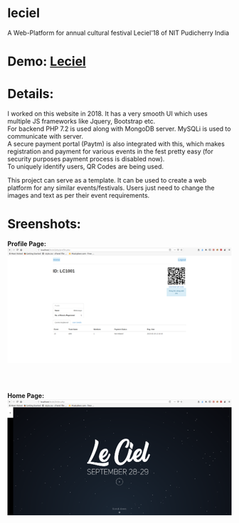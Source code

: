 # leciel
A Web-Platform for annual cultural festival Leciel'18 of NIT Pudicherry India

# Demo: <a href="https://ecom-abhi.000webhostapp.com/leciel" target="_blank">Leciel</a>

# Details:
  I worked on this website in 2018. It has a very smooth UI which uses multiple JS frameworks like Jquery, Bootstrap etc.<br>
  For backend PHP 7.2 is used along with MongoDB server. MySQLi is used to communicate with server.<br>
  A secure payment portal (Paytm) is also integrated with this, which makes registration and payment for various events in the fest pretty easy 
  (for security purposes payment process is disabled now).<br>
  To uniquely identify users, QR Codes are being used. <br>
  
  This project can serve as a template. It can be used to create a web platform for any similar events/festivals.
  Users just need to change the images and text as per their event requirements.
  
  # Sreenshots:
   
   <b>Profile Page:</b><br>
   ![profile](./demo/profile.png)
    
   <br><br>
    
   <b>Home Page:</b><br>
   ![profile](./demo/home.png)
